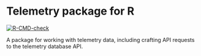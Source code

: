# Telemetry package for R

  <!-- badges: start -->
  [![R-CMD-check](https://github.com/fishsciences/telemetry/actions/workflows/R-CMD-check.yaml/badge.svg)](https://github.com/fishsciences/telemetry/actions/workflows/R-CMD-check.yaml)
  <!-- badges: end -->

A package for working with telemetry data, including crafting API
requests to the telemetry database API.
